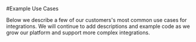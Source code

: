 #Example Use Cases

Below we describe a few of our customers's most common use cases for integrations. We will continue to add descriptions and example code as we grow our platform and support more complex integrations.